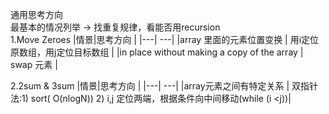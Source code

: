 通用思考方向 <br>
最基本的情况列举 -> 找重复规律，看能否用recursion  <br>
1.Move Zeroes 
|情景|思考方向  |
|---| ---|
|array 里面的元素位置变换 | 用i定位原数组，用j定位目标数组  |
|in place without making a copy of the array | swap 元素 |

2.2sum & 3sum
|情景|思考方向  |
|---| ---|
|array元素之间有特定关系 | 双指针法:1) sort( O(nlogN)) 2) i,j 定位两端，根据条件向中间移动(while (i <j))| 
